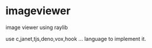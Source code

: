 # imageviewer
image viewer using raylib

use c,janet,tjs,deno,vox,hook ... language to implement it.
